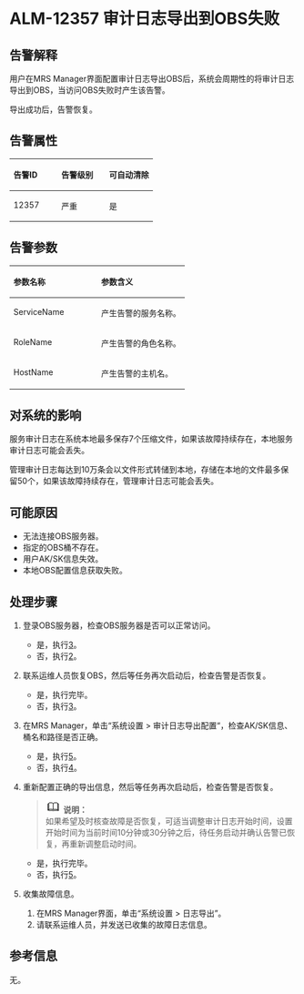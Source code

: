 # ALM-12357 审计日志导出到OBS失败<a name="ZH-CN_TOPIC_0191883134"></a>

## 告警解释<a name="zh-cn_topic_0191813876_section1610753917104"></a>

用户在MRS Manager界面配置审计日志导出OBS后，系统会周期性的将审计日志导出到OBS，当访问OBS失败时产生该告警。

导出成功后，告警恢复。

## 告警属性<a name="zh-cn_topic_0191813876_section45831805171015"></a>

<a name="zh-cn_topic_0191813876_table75288017947"></a>
<table><thead align="left"><tr id="zh-cn_topic_0191813876_row859440417947"><th class="cellrowborder" valign="top" width="33.33333333333333%" id="mcps1.1.4.1.1"><p id="zh-cn_topic_0191813876_p2505811317947"><a name="zh-cn_topic_0191813876_p2505811317947"></a><a name="zh-cn_topic_0191813876_p2505811317947"></a><strong id="zh-cn_topic_0191813876_b2419642717947"><a name="zh-cn_topic_0191813876_b2419642717947"></a><a name="zh-cn_topic_0191813876_b2419642717947"></a>告警ID</strong></p>
</th>
<th class="cellrowborder" valign="top" width="33.33333333333333%" id="mcps1.1.4.1.2"><p id="zh-cn_topic_0191813876_p1375356417947"><a name="zh-cn_topic_0191813876_p1375356417947"></a><a name="zh-cn_topic_0191813876_p1375356417947"></a><strong id="zh-cn_topic_0191813876_b5667321217947"><a name="zh-cn_topic_0191813876_b5667321217947"></a><a name="zh-cn_topic_0191813876_b5667321217947"></a>告警级别</strong></p>
</th>
<th class="cellrowborder" valign="top" width="33.33333333333333%" id="mcps1.1.4.1.3"><p id="zh-cn_topic_0191813876_p2712746617947"><a name="zh-cn_topic_0191813876_p2712746617947"></a><a name="zh-cn_topic_0191813876_p2712746617947"></a><strong id="zh-cn_topic_0191813876_b4282061017947"><a name="zh-cn_topic_0191813876_b4282061017947"></a><a name="zh-cn_topic_0191813876_b4282061017947"></a>可自动清除</strong></p>
</th>
</tr>
</thead>
<tbody><tr id="zh-cn_topic_0191813876_row4984117717947"><td class="cellrowborder" valign="top" width="33.33333333333333%" headers="mcps1.1.4.1.1 "><p id="zh-cn_topic_0191813876_p1060356917947"><a name="zh-cn_topic_0191813876_p1060356917947"></a><a name="zh-cn_topic_0191813876_p1060356917947"></a>12357</p>
</td>
<td class="cellrowborder" valign="top" width="33.33333333333333%" headers="mcps1.1.4.1.2 "><p id="zh-cn_topic_0191813876_p5358274517947"><a name="zh-cn_topic_0191813876_p5358274517947"></a><a name="zh-cn_topic_0191813876_p5358274517947"></a>严重</p>
</td>
<td class="cellrowborder" valign="top" width="33.33333333333333%" headers="mcps1.1.4.1.3 "><p id="zh-cn_topic_0191813876_p4523506517947"><a name="zh-cn_topic_0191813876_p4523506517947"></a><a name="zh-cn_topic_0191813876_p4523506517947"></a>是</p>
</td>
</tr>
</tbody>
</table>

## 告警参数<a name="zh-cn_topic_0191813876_section34160014171025"></a>

<a name="zh-cn_topic_0191813876_table2591060617947"></a>
<table><thead align="left"><tr id="zh-cn_topic_0191813876_row4753108817947"><th class="cellrowborder" valign="top" width="50%" id="mcps1.1.3.1.1"><p id="zh-cn_topic_0191813876_p2481289917947"><a name="zh-cn_topic_0191813876_p2481289917947"></a><a name="zh-cn_topic_0191813876_p2481289917947"></a><strong id="zh-cn_topic_0191813876_b2198950017947"><a name="zh-cn_topic_0191813876_b2198950017947"></a><a name="zh-cn_topic_0191813876_b2198950017947"></a>参数名称</strong></p>
</th>
<th class="cellrowborder" valign="top" width="50%" id="mcps1.1.3.1.2"><p id="zh-cn_topic_0191813876_p3631905817947"><a name="zh-cn_topic_0191813876_p3631905817947"></a><a name="zh-cn_topic_0191813876_p3631905817947"></a><strong id="zh-cn_topic_0191813876_b5843607417947"><a name="zh-cn_topic_0191813876_b5843607417947"></a><a name="zh-cn_topic_0191813876_b5843607417947"></a>参数含义</strong></p>
</th>
</tr>
</thead>
<tbody><tr id="zh-cn_topic_0191813876_row5616262217947"><td class="cellrowborder" valign="top" width="50%" headers="mcps1.1.3.1.1 "><p id="zh-cn_topic_0191813876_p5287850117947"><a name="zh-cn_topic_0191813876_p5287850117947"></a><a name="zh-cn_topic_0191813876_p5287850117947"></a>ServiceName</p>
</td>
<td class="cellrowborder" valign="top" width="50%" headers="mcps1.1.3.1.2 "><p id="zh-cn_topic_0191813876_p5530020917947"><a name="zh-cn_topic_0191813876_p5530020917947"></a><a name="zh-cn_topic_0191813876_p5530020917947"></a>产生告警的服务名称。</p>
</td>
</tr>
<tr id="zh-cn_topic_0191813876_row2793984117947"><td class="cellrowborder" valign="top" width="50%" headers="mcps1.1.3.1.1 "><p id="zh-cn_topic_0191813876_p4853462317947"><a name="zh-cn_topic_0191813876_p4853462317947"></a><a name="zh-cn_topic_0191813876_p4853462317947"></a>RoleName</p>
</td>
<td class="cellrowborder" valign="top" width="50%" headers="mcps1.1.3.1.2 "><p id="zh-cn_topic_0191813876_p3899035717947"><a name="zh-cn_topic_0191813876_p3899035717947"></a><a name="zh-cn_topic_0191813876_p3899035717947"></a>产生告警的角色名称。</p>
</td>
</tr>
<tr id="zh-cn_topic_0191813876_row1536889717947"><td class="cellrowborder" valign="top" width="50%" headers="mcps1.1.3.1.1 "><p id="zh-cn_topic_0191813876_p3692113517947"><a name="zh-cn_topic_0191813876_p3692113517947"></a><a name="zh-cn_topic_0191813876_p3692113517947"></a>HostName</p>
</td>
<td class="cellrowborder" valign="top" width="50%" headers="mcps1.1.3.1.2 "><p id="zh-cn_topic_0191813876_p3782196217947"><a name="zh-cn_topic_0191813876_p3782196217947"></a><a name="zh-cn_topic_0191813876_p3782196217947"></a>产生告警的主机名。</p>
</td>
</tr>
</tbody>
</table>

## 对系统的影响<a name="zh-cn_topic_0191813876_section21969051171033"></a>

服务审计日志在系统本地最多保存7个压缩文件，如果该故障持续存在，本地服务审计日志可能会丢失。

管理审计日志每达到10万条会以文件形式转储到本地，存储在本地的文件最多保留50个，如果该故障持续存在，管理审计日志可能会丢失。

## 可能原因<a name="zh-cn_topic_0191813876_section43542384171038"></a>

-   无法连接OBS服务器。
-   指定的OBS桶不存在。
-   用户AK/SK信息失效。
-   本地OBS配置信息获取失败。

## 处理步骤<a name="zh-cn_topic_0191813876_section35154584171043"></a>

1.  登录OBS服务器，检查OBS服务器是否可以正常访问。
    -   是，执行[3](#zh-cn_topic_0191813876_li17073310143018)。
    -   否，执行[2](#zh-cn_topic_0191813876_li51875580143018)。

2.  <a name="zh-cn_topic_0191813876_li51875580143018"></a>联系运维人员恢复OBS，然后等任务再次启动后，检查告警是否恢复。
    -   是，执行完毕。
    -   否，执行[3](#zh-cn_topic_0191813876_li17073310143018)。

3.  <a name="zh-cn_topic_0191813876_li17073310143018"></a>在MRS Manager，单击“系统设置  \>  审计日志导出配置“，检查AK/SK信息、桶名和路径是否正确。
    -   是，执行[5](#zh-cn_topic_0191813876_li572522141314)。
    -   否，执行[4](#zh-cn_topic_0191813876_li52527297143018)。

4.  <a name="zh-cn_topic_0191813876_li52527297143018"></a>重新配置正确的导出信息，然后等任务再次启动后，检查告警是否恢复。

    >![](public_sys-resources/icon-note.gif) **说明：**   
    >如果希望及时核查故障是否恢复，可适当调整审计日志开始时间，设置开始时间为当前时间10分钟或30分钟之后，待任务启动并确认告警已恢复，再重新调整启动时间。  

    -   是，执行完毕。
    -   否，执行[5](#zh-cn_topic_0191813876_li572522141314)。

5.  <a name="zh-cn_topic_0191813876_li572522141314"></a>收集故障信息。
    1.  在MRS Manager界面，单击“系统设置 \> 日志导出”。
    2.  请联系运维人员，并发送已收集的故障日志信息。


## 参考信息<a name="zh-cn_topic_0191813876_section5597720165321"></a>

无。


